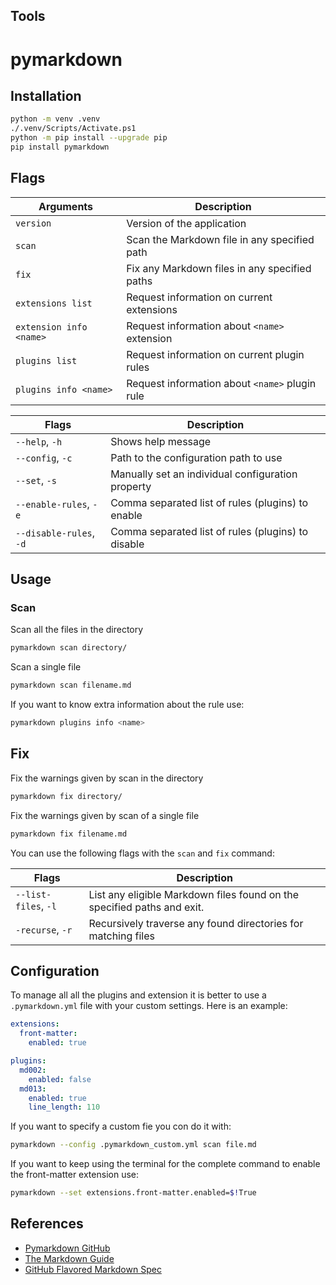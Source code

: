 ## Tools

# pymarkdown

## Installation


```bash
python -m venv .venv
./.venv/Scripts/Activate.ps1
python -m pip install --upgrade pip
pip install pymarkdown
```

## Flags

| Arguments               | Description                                    |
| ----------------------- | ---------------------------------------------- |
| `version`               | Version of the application                     |
| `scan`                  | Scan the Markdown file in any specified path   |
| `fix`                   | Fix any Markdown files in any specified paths  |
| `extensions list`       | Request information on current extensions      |
| `extension info <name>` | Request information about `<name>` extension   |
| `plugins list`          | Request information on current plugin rules    |
| `plugins info <name>`   | Request information about `<name>` plugin rule |

| Flags                   | Description                                        |
| ----------------------- | -------------------------------------------------- |
| `--help`, `-h`          | Shows help message                                 |
| `--config`, `-c`        | Path to the configuration path to use              |
| `--set`, `-s`           | Manually set an individual configuration property  |
| `--enable-rules`, `-e`  | Comma separated list of rules (plugins) to enable  |
| `--disable-rules`, `-d` | Comma separated list of rules (plugins) to disable |

## Usage

### Scan

Scan all the files in the directory

```bash
pymarkdown scan directory/
```

Scan a single file

```bash
pymarkdown scan filename.md
```

If you want to know extra information about the rule use:

```bash
pymarkdown plugins info <name>
```

## Fix

Fix the warnings given by scan in the directory

```bash
pymarkdown fix directory/
```

Fix the warnings given by scan of a single file

```bash
pymarkdown fix filename.md
```

You can use the following flags with the `scan` and `fix` command:

| Flags                | Description                                                             |
| -------------------- | ----------------------------------------------------------------------- |
| `--list-files`, `-l` | List any eligible Markdown files found on the specified paths and exit. |
| `-recurse`, `-r`     | Recursively traverse any found directories for matching files           |

## Configuration

To manage all all the plugins and extension it is better to use a `.pymarkdown.yml` file with your custom settings. Here is an example:

```yml
extensions:
  front-matter:
    enabled: true

plugins:
  md002:
    enabled: false
  md013:
    enabled: true
    line_length: 110
```

If you want to specify a custom fie you con do it with:

```bash
pymarkdown --config .pymarkdown_custom.yml scan file.md
```

If you want to keep using the terminal for the complete command to enable the front-matter extension use:

```bash
pymarkdown --set extensions.front-matter.enabled=$!True
```

## References

- [Pymarkdown GitHub](https://github.com/jackdewinter/pymarkdown)
- [The Markdown Guide](https://www.markdownguide.org/)
- [GitHub Flavored Markdown Spec](https://github.github.com/gfm/)